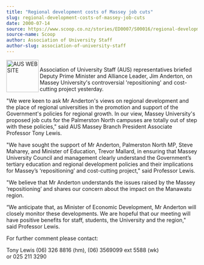```yaml
---
title: "Regional development costs of Massey job cuts"
slug: regional-development-costs-of-massey-job-cuts
date: 2000-07-14
source: https://www.scoop.co.nz/stories/ED0007/S00016/regional-development-costs-of-massey-job-cuts.htm
source-name: Scoop
author: Association of University Staff
author-slug: association-of-university-staff
---
```


<p><img align="left" width="85" height="85" src="http://www.aus.ac.nz/pictures/logo.gif" alt="AUS  WEB SITE" border="0"><br>Association of
University Staff (AUS) representatives briefed Deputy Prime
Minister and Alliance Leader, Jim Anderton, on Massey
University's controversial 'repositioning' and cost-cutting
project yesterday.</p>

<p>"We were keen to ask Mr Anderton's
views on regional development and the place of regional
universities in the promotion and support of the
Government's policies for regional growth.  In our view,
Massey University's proposed job cuts for the Palmerston
North campuses are totally out of step with these policies,"
said AUS Massey Branch President Associate Professor Tony
Lewis.</p>

<p>"We have sought the support of Mr Anderton,
Palmerston North MP, Steve Maharey, and Minister of
Education, Trevor Mallard, in ensuring that Massey
University Council and management clearly understand the
Government’s tertiary education and regional development
policies and their implications for Massey’s ‘repositioning’
and cost-cutting project," said Professor Lewis.<p>

<p>"We
believe that Mr Anderton understands the issues raised by
the Massey ‘repositioning’ and shares our concern about the
impact on the Manawatu region.</p>

<p>“We anticipate that, as
Minister of Economic Development, Mr Anderton will closely
monitor these developments. We are hopeful that our meeting
will have positive benefits for staff, students, the
University and the region," said Professor Lewis.</p>



<p>For
further comment please contact:</p>

<p>Tony Lewis (06) 326 8816
(hm), (06) 3569099 ext 5588  (wk) <br>or 025 211
3290<br><p>
         